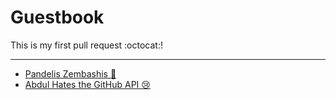 # Guestbook

This is my first pull request :octocat:!

---

* [Pandelis Zembashis :panda_face:](http://twitter.com/pandelisz)
* [Abdul Hates the GitHub API 😢 ](http://twitter.com/abdulajet)
